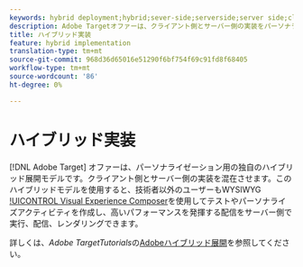 ```yaml
---
keywords: hybrid deployment;hybrid;sever-side;serverside;server side;client-side;clientside;client side;hybrid implementation
description: Adobe Targetオファーは、クライアント側とサーバー側の実装をパーソナライズ、ブレンドする独自のハイブリッド展開モデルです。
title: ハイブリッド実装
feature: hybrid implementation
translation-type: tm+mt
source-git-commit: 968d36d65016e51290f6bf754f69c91fd8f68405
workflow-type: tm+mt
source-wordcount: '86'
ht-degree: 0%

---
```



# ハイブリッド実装

[!DNL Adobe Target] オファーは、パーソナライゼーション用の独自のハイブリッド展開モデルです。クライアント側とサーバー側の実装を混在させます。このハイブリッドモデルを使用すると、技術者以外のユーザーもWYSIWYG [!UICONTROL Visual Experience Composer](VEC)を使用してテストやパーソナライズアクティビティを作成し、高いパフォーマンスを発揮する配信をサーバー側で実行、配信、レンダリングできます。

詳しくは、*Adobe TargetTutorials*&#x200B;の[Adobeハイブリッド展開](https://experienceleague.adobe.com/docs/target-learn/tutorials/implementation/hybrid-deployment.html)を参照してください。
